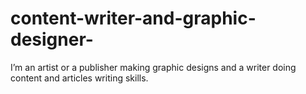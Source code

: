 # content-writer-and-graphic-designer-
I’m an artist or a publisher making graphic designs and a writer doing content and articles writing skills.

